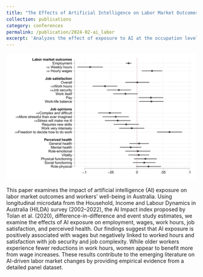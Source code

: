 ```yaml
---
title: "The Effects of Artificial Intelligence on Labor Market Outcomes, Job Satisfaction and Perceived Health: Evidence from Australia [with [Dora Tuda](https://www.esri.ie/people/dora-tuda)]"
collection: publications
category: conferences
permalink: /publication/2024-02-ai_labor
excerpt: 'Analyzes the effect of exposure to AI at the occupation level on labor market outcomes and workers wellbeing using Australian longitudinal data-HILDA.'
---
```

![paper logo](/images/all_base-1.png)

This paper examines the impact of artificial intelligence (AI) exposure on labor market outcomes and workers’ well-being in Australia. Using longitudinal microdata from the Household, Income and Labour Dynamics in Australia (HILDA) survey (2002–2022), the AI Impact index proposed by Tolan et al. (2020), difference-in-difference and event study estimates, we examine the effects of AI exposure on employment, wages, work hours, job satisfaction, and perceived health. Our findings suggest that AI exposure is positively associated with wages but negatively linked to worked hours and satisfaction with job security and job complexity. While older workers experience fewer reductions in work hours, women appear to benefit more from wage increases. These results contribute to the emerging literature on AI-driven labor market changes by providing empirical evidence from a detailed panel dataset.
